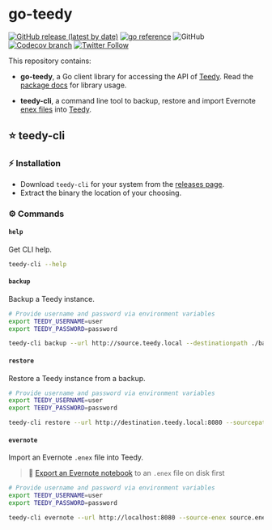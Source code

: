 # go-teedy

<a href="https://github.com/MattHodge/go-teedy/releases" target="_blank">![GitHub release (latest by date)](https://img.shields.io/github/v/release/MattHodge/go-teedy?label=VERSION&style=for-the-badge)</a> <a href="https://pkg.go.dev/github.com/MattHodge/go-teedy?tab=doc" target="_blank"><img src="https://img.shields.io/badge/Go-Reference-00ADD8?style=for-the-badge&logo=go" alt="go reference" /></a> ![GitHub](https://img.shields.io/github/license/MattHodge/go-teedy?style=for-the-badge) <a href="https://app.codecov.io/gh/MattHodge/go-teedy/branch/main" target="_blank">![Codecov branch](https://img.shields.io/codecov/c/github/MattHodge/go-teedy/main?logo=codecov&style=for-the-badge)</a> <a href="https://www.twitter.com/MattHodge" target="_blank">![Twitter Follow](https://img.shields.io/twitter/follow/MattHodge?label=%40MattHodge&logo=twitter&style=for-the-badge)</a>

This repository contains:

* **go-teedy**, a Go client library for accessing the API of [Teedy](https://github.com/sismics/docs). Read the [package docs](https://pkg.go.dev/github.com/MattHodge/go-teedy) for library usage.

* **teedy-cli**, a command line tool to backup, restore and import Evernote [enex files](https://evernote.com/blog/how-evernotes-xml-export-format-works/) into [Teedy](https://github.com/sismics/docs).

## ⭐️ teedy-cli

### ⚡️ Installation

* Download `teedy-cli` for your system from the [releases page](https://github.com/MattHodge/go-teedy/releases).
* Extract the binary the location of your choosing.

### ⚙️ Commands

#### `help`

Get CLI help.

```bash
teedy-cli --help
```

#### `backup`

Backup a Teedy instance.

```bash
# Provide username and password via environment variables
export TEEDY_USERNAME=user
export TEEDY_PASSWORD=password

teedy-cli backup --url http://source.teedy.local --destinationpath ./backup
```

#### `restore`

Restore a Teedy instance from a backup.

```bash
# Provide username and password via environment variables
export TEEDY_USERNAME=user
export TEEDY_PASSWORD=password

teedy-cli restore --url http://destination.teedy.local:8080 --sourcepath ./backup
```

#### `evernote`

Import an Evernote `.enex` file into Teedy.

> 🔔 [Export an Evernote notebook](https://help.evernote.com/hc/en-us/articles/209005557-Export-notes-and-notebooks) to an `.enex` file on disk first

```bash
# Provide username and password via environment variables
export TEEDY_USERNAME=user
export TEEDY_PASSWORD=password

teedy-cli evernote --url http://localhost:8080 --source-enex source.enex
```
